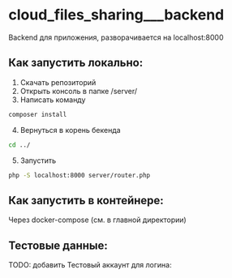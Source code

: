 # cloud_files_sharing___backend
Backend для приложения, разворачивается на localhost:8000

## Как запустить локально:
1. Скачать репозиторий
2. Открыть консоль в папке /server/
3. Написать команду 
```sh 
composer install 
```
4. Вернуться в корень бекенда 
```sh 
cd ../ 
```
5. Запустить
```sh 
php -S localhost:8000 server/router.php 
```

## Как запустить в контейнере:
Через docker-compose (см. в главной директории)

## Тестовые данные:
TODO: добавить 
Тестовый аккаунт для логина:
